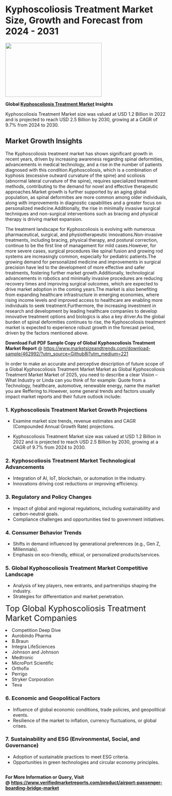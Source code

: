 <H1>Kyphoscoliosis Treatment Market Size, Growth and Forecast from 2024 - 2031</H1><img class="aligncenter size-medium wp-image-584254" src="https://thirdeyenews.in/wp-content/uploads/2024/09/Global-Market-Research-300x168.jpeg" alt="" width="300" height="168" /><p><strong>Global&nbsp;<a href="https://www.marketsizeandtrends.com/download-sample/462992/?utm_source=Github8j?utm_medium=221">Kyphoscoliosis Treatment Market</a> Insights</strong></p><p>Kyphoscoliosis Treatment Market size was valued at USD 1.2 Billion in 2022 and is projected to reach USD 2.5 Billion by 2030, growing at a CAGR of 9.7% from 2024 to 2030.</p><p><h2>Market Growth Insights</h2> <p>The Kyphoscoliosis treatment market has shown significant growth in recent years, driven by increasing awareness regarding spinal deformities, advancements in medical technology, and a rise in the number of patients diagnosed with this condition.Kyphoscoliosis, which is a combination of kyphosis (excessive outward curvature of the spine) and scoliosis (abnormal lateral curvature of the spine), requires specialized treatment methods, contributing to the demand for novel and effective therapeutic approaches.Market growth is further supported by an aging global population, as spinal deformities are more common among older individuals, along with improvements in diagnostic capabilities and a greater focus on personalized medicine.Additionally, the rise in minimally invasive surgical techniques and non-surgical interventions such as bracing and physical therapy is driving market expansion.</p> <p>The treatment landscape for Kyphoscoliosis is evolving with numerous pharmaceutical, surgical, and physiotherapeutic innovations.Non-invasive treatments, including bracing, physical therapy, and postural correction, continue to be the first line of management for mild cases.However, for more severe cases, surgical procedures like spinal fusion and growing rod systems are increasingly common, especially for pediatric patients.The growing demand for personalized medicine and improvements in surgical precision have led to the development of more effective and safer treatments, fostering further market growth.Additionally, technological advancements in robotics and minimally invasive procedures are reducing recovery times and improving surgical outcomes, which are expected to drive market adoption in the coming years.The market is also benefiting from expanding healthcare infrastructure in emerging economies, where rising income levels and improved access to healthcare are enabling more individuals to seek treatment.Furthermore, the increasing investment in research and development by leading healthcare companies to develop innovative treatment options and biologics is also a key driver.As the global burden of spinal deformities continues to rise, the Kyphoscoliosis treatment market is expected to experience robust growth in the forecast period, driven by the factors mentioned above.</p> <p><span class=""><strong>Download Full PDF Sample Copy of Global Kyphoscoliosis Treatment Market Report</strong> @ <a href="https://www.marketsizeandtrends.com/download-sample/462992/?utm_source=Github8j?utm_medium=221" target="_blank">https://www.marketsizeandtrends.com/download-sample/462992/?utm_source=Github8j?utm_medium=221</a></span></p><p>In order to make an accurate and perceptive description of future scope of a Global&nbsp;Kyphoscoliosis Treatment Market Market as Global&nbsp;Kyphoscoliosis Treatment Market Market of 2025, you need to describe a clear Vision &ndash; What Industry or Linda can you think of for example: Quote from a Technology, healthcare, automotive, renewable energy, name the market you are Reffering to.However, some general trends and factors usually impact market reports and their future outlook include:</p><h3>1.&nbsp;<strong>Kyphoscoliosis Treatment Market Growth Projections</strong></h3><ul><li>Examine market size trends, revenue estimates and CAGR (Compounded Annual Growth Rate) projections.</li><li><p>Kyphoscoliosis Treatment Market size was valued at USD 1.2 Billion in 2022 and is projected to reach USD 2.5 Billion by 2030, growing at a CAGR of 9.7% from 2024 to 2030.</p></li></ul><h3>2.&nbsp;<strong>Kyphoscoliosis Treatment Market Technological Advancements</strong></h3><ul><li>Integration of AI, IoT, blockchain, or automation in the industry.</li><li>Innovations driving cost reductions or improving efficiency.</li></ul><h3>3.&nbsp;<strong>Regulatory and Policy Changes</strong></h3><ul><li>Impact of global and regional regulations, including sustainability and carbon-neutral goals.</li><li>Compliance challenges and opportunities tied to government initiatives.</li></ul><h3>4.&nbsp;<strong>Consumer Behavior Trends</strong></h3><ul><li>Shifts in demand influenced by generational preferences (e.g., Gen Z, Millennials).</li><li>Emphasis on eco-friendly, ethical, or personalized products/services.</li></ul><h3>5.&nbsp;<strong>Global Kyphoscoliosis Treatment Market Competitive Landscape</strong></h3><ul><li>Analysis of key players, new entrants, and partnerships shaping the industry.</li><li>Strategies for differentiation and market penetration.</li></ul><p data-pm-slice="1 1 []"><span style="color: inherit; font-family: inherit; font-size: 25px;">Top Global Kyphoscoliosis Treatment Market Companies</span></p><div class="" data-test-id=""><p><li>Competition Deep Dive</li><li> Aurobindo Pharma</li><li> B.Braun</li><li> Integra LifeSciences</li><li> Johnson and Johnson</li><li> Medtronic</li><li> MicroPort Scientific</li><li> Orthofix</li><li> Perrigo</li><li> Stryker Corporation</li><li> Teva</li></p></div><h3>6.&nbsp;<strong>Economic and Geopolitical Factors</strong></h3><ul><li>Influence of global economic conditions, trade policies, and geopolitical events.</li><li>Resilience of the market to inflation, currency fluctuations, or global crises.</li></ul><h3>7.&nbsp;<strong>Sustainability and ESG (Environmental, Social, and Governance)</strong></h3><ul><li>Adoption of sustainable practices to meet ESG criteria.</li><li>Opportunities in green technologies and circular economy principles.</li></ul><h2><strong style="font-size: 14px;">For More Information or Query, Visit @&nbsp;</strong><a style="background-color: #ffffff; font-size: 14px;" href="https://www.marketsizeandtrends.com/report/kyphoscoliosis-treatment-market/" target="_blank">https://www.verifiedmarketreports.com/product/airport-passenger-boarding-bridge-market</a></h2>